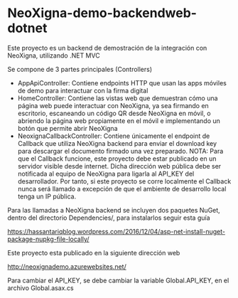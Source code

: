 # NeoXigna-demo-backendweb-dotnet

Este proyecto es un backend de demostración de la integración con NeoXigna, utilizando .NET MVC

Se compone de 3 partes principales (Controllers)
- AppApiController: Contiene endpoints HTTP que usan las apps móviles de demo para interactuar con la firma digital
- HomeController: Contiene las vistas web que demuestran cómo una página web puede interactuar con NeoXigna, ya sea firmando en escritorio, escaneando un código QR desde NeoXigna en móvil, o abriendo la página web propiamente en el móvil e implementando un botón que permite abrir NeoXigna
- NeoxignaCallbackController: Contiene únicamente el endpoint de Callback que utiliza NeoXigna backend para enviar el download key para descargar el documento firmado una vez preparado.
	NOTA: Para que el Callback funcione, este proyecto debe estar publicado en un servidor visible desde internet. Dicha dirección web pública debe ser notificada al equipo de NeoXigna para ligarla al API_KEY del desarrollador.
		Por tanto, si este proyecto se corre localmente el Callback nunca será llamado a excepción de que el ambiente de desarrollo local tenga un IP pública.

Para las llamadas a NeoXigna backend se incluyen dos paquetes NuGet, dentro del directorio Dependencies/, para instalarlos seguir esta guía

https://hassantariqblog.wordpress.com/2016/12/04/asp-net-install-nuget-package-nupkg-file-locally/

Este proyecto esta publicado en la siguiente dirección web 

http://neoxignademo.azurewebsites.net/

Para cambiar el API_KEY, se debe cambiar la variable Global.API_KEY, en el archivo Global.asax.cs
